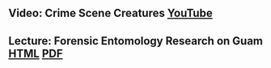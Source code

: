 <!--
.. title: Lecture-21-24 Forensic Entomology
.. slug: lecture-21-24-forensic-entomology
.. date: 2021-11-17 12:45 UTC+10:00
.. tags: lecture
.. category:
.. link:
.. description:
.. type: text
-->

## Video: Crime Scene Creatures [YouTube](https://www.youtube.com/watch?v=-S4mYV0Jmy4)

## Lecture: Forensic Entomology Research on Guam [HTML](https://aubreymoore.github.io/albi345-slides/GCCForensicEntBeamer2/index.html) [PDF](https://aubreymoore.github.io/albi345-slides/GCCForensicEntBeamer2/GCCForensicEntBeamer2.pdf)

